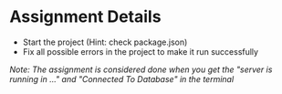 # Assignment Details

- Start the project (Hint: check package.json)
- Fix all possible errors in the project to make it run successfully

_Note: The assignment is considered done when you get the "server is running in ..." and "Connected To Database" in the terminal_
